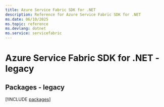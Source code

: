 ```yaml
---
title: Azure Service Fabric SDK for .NET
description: Reference for Azure Service Fabric SDK for .NET
ms.date: 06/10/2025
ms.topic: reference
ms.devlang: dotnet
ms.service: servicefabric
---
```

# Azure Service Fabric SDK for .NET - legacy
## Packages - legacy
[!INCLUDE [packages](service-fabric-index.md)]